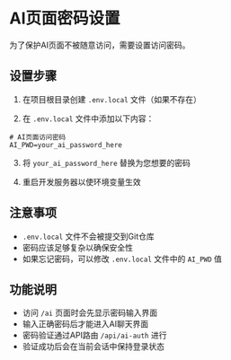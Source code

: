 # AI页面密码设置

为了保护AI页面不被随意访问，需要设置访问密码。

## 设置步骤

1. 在项目根目录创建 `.env.local` 文件（如果不存在）

2. 在 `.env.local` 文件中添加以下内容：
```env
# AI页面访问密码
AI_PWD=your_ai_password_here
```

3. 将 `your_ai_password_here` 替换为您想要的密码

4. 重启开发服务器以使环境变量生效

## 注意事项

- `.env.local` 文件不会被提交到Git仓库
- 密码应该足够复杂以确保安全性
- 如果忘记密码，可以修改 `.env.local` 文件中的 `AI_PWD` 值

## 功能说明

- 访问 `/ai` 页面时会先显示密码输入界面
- 输入正确密码后才能进入AI聊天界面
- 密码验证通过API路由 `/api/ai-auth` 进行
- 验证成功后会在当前会话中保持登录状态
